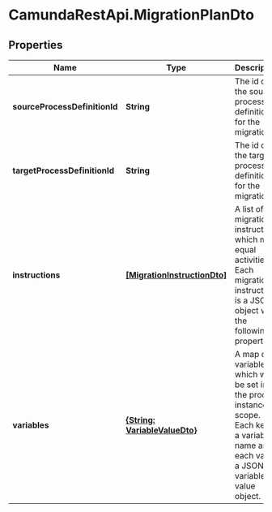 # CamundaRestApi.MigrationPlanDto

## Properties
Name | Type | Description | Notes
------------ | ------------- | ------------- | -------------
**sourceProcessDefinitionId** | **String** | The id of the source process definition for the migration. | [optional] 
**targetProcessDefinitionId** | **String** | The id of the target process definition for the migration. | [optional] 
**instructions** | [**[MigrationInstructionDto]**](MigrationInstructionDto.md) | A list of migration instructions which map equal activities. Each migration instruction is a JSON object with the following properties: | [optional] 
**variables** | [**{String: VariableValueDto}**](VariableValueDto.md) | A map of variables which will be set into the process instances&#x27; scope. Each key is a variable name and each value a JSON variable value object. | [optional] 

